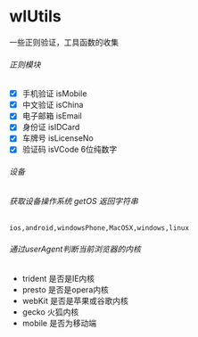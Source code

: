 
# wlUtils
一些正则验证，工具函数的收集

###### 正则模块
* [x] 手机验证 isMobile
* [x] 中文验证 isChina
* [x] 电子邮箱 isEmail
* [x] 身份证   isIDCard
* [x] 车牌号   isLicenseNo
* [x] 验证码   isVCode 6位纯数字

###### 设备
###### 获取设备操作系统  getOS 返回字符串
`ios,android,windowsPhone,MacOSX,windows,linux`
###### 通过userAgent判断当前浏览器的内核
* trident 是否是IE内核
* presto 是否是opera内核
* webKit 是否是苹果或谷歌内核
* gecko 火狐内核
* mobile 是否为移动端